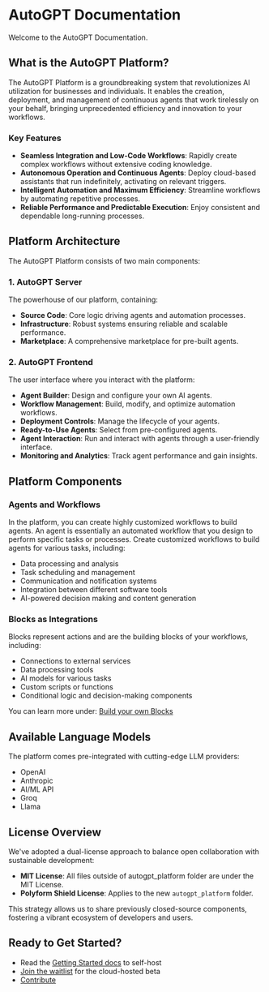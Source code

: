 # AutoGPT Documentation

Welcome to the AutoGPT Documentation.

## What is the AutoGPT Platform?

The AutoGPT Platform is a groundbreaking system that revolutionizes AI utilization for businesses and individuals. It enables the creation, deployment, and management of continuous agents that work tirelessly on your behalf, bringing unprecedented efficiency and innovation to your workflows.

### Key Features

- **Seamless Integration and Low-Code Workflows**: Rapidly create complex workflows without extensive coding knowledge.
- **Autonomous Operation and Continuous Agents**: Deploy cloud-based assistants that run indefinitely, activating on relevant triggers.
- **Intelligent Automation and Maximum Efficiency**: Streamline workflows by automating repetitive processes.
- **Reliable Performance and Predictable Execution**: Enjoy consistent and dependable long-running processes.

## Platform Architecture

The AutoGPT Platform consists of two main components:

### 1. AutoGPT Server

The powerhouse of our platform, containing:

-  **Source Code**: Core logic driving agents and automation processes.
-  **Infrastructure**: Robust systems ensuring reliable and scalable performance.
-  **Marketplace**: A comprehensive marketplace for pre-built agents.

### 2. AutoGPT Frontend

The user interface where you interact with the platform:

-  **Agent Builder**: Design and configure your own AI agents.
-  **Workflow Management**: Build, modify, and optimize automation workflows.
-  **Deployment Controls**: Manage the lifecycle of your agents.
-  **Ready-to-Use Agents**: Select from pre-configured agents.
-  **Agent Interaction**: Run and interact with agents through a user-friendly interface.
-  **Monitoring and Analytics**: Track agent performance and gain insights.

##  Platform Components

### Agents and Workflows

In the platform, you can create highly customized workflows to build agents. An agent is essentially an automated workflow that you design to perform specific tasks or processes. Create customized workflows to build agents for various tasks, including:

- Data processing and analysis
- Task scheduling and management
- Communication and notification systems
- Integration between different software tools
- AI-powered decision making and content generation

### Blocks as Integrations

Blocks represent actions and are the building blocks of your workflows, including:

- Connections to external services
- Data processing tools
- AI models for various tasks
- Custom scripts or functions
- Conditional logic and decision-making components

You can learn more under: [Build your own Blocks](platform/new_blocks.md)

## Available Language Models

The platform comes pre-integrated with cutting-edge LLM providers:

- OpenAI
- Anthropic
- AI/ML API
- Groq
- Llama

## License Overview

We've adopted a dual-license approach to balance open collaboration with sustainable development:

- **MIT License**: All files outside of autogpt_platform folder are under the MIT License.
- **Polyform Shield License**: Applies to the new `autogpt_platform` folder.

This strategy allows us to share previously closed-source components, fostering a vibrant ecosystem of developers and users.

## Ready to Get Started?

- Read the [Getting Started docs](https://docs.agpt.co/platform/getting-started/) to self-host
- [Join the waitlist](https://agpt.co/waitlist) for the cloud-hosted beta
- [Contribute](contribute/index.md)